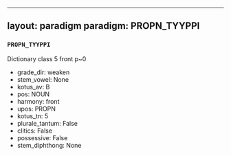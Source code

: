 
---
layout: paradigm
paradigm: PROPN_TYYPPI
---
### ` PROPN_TYYPPI `

Dictionary class 5 front p~0
* grade_dir: weaken
* stem_vowel: None
* kotus_av: B
* pos: NOUN
* harmony: front
* upos: PROPN
* kotus_tn: 5
* plurale_tantum: False
* clitics: False
* possessive: False
* stem_diphthong: None
